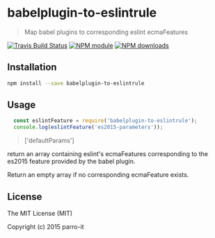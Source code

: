 # babelplugin-to-eslintrule

> Map babel plugins to corresponding eslint ecmaFeatures

[![Travis Build Status](https://img.shields.io/travis/parro-it/babelplugin-to-eslintrule.svg)](http://travis-ci.org/parro-it/babelplugin-to-eslintrule)
[![NPM module](https://img.shields.io/npm/v/babelplugin-to-eslintrule.svg)](https://npmjs.org/package/babelplugin-to-eslintrule)
[![NPM downloads](https://img.shields.io/npm/dt/babelplugin-to-eslintrule.svg)](https://npmjs.org/package/babelplugin-to-eslintrule)

## Installation

```bash
npm install --save babelplugin-to-eslintrule
```

## Usage

```javascript
  const eslintFeature = require('babelplugin-to-eslintrule');
  console.log(eslintFeature('es2015-parameters'));
```
> ['defaultParams']

return an array containing eslint's ecmaFeatures corresponding to
the es2015 feature provided by the babel plugin.

Return an empty array if no corresponding ecmaFeature exists.


## License

The MIT License (MIT)

Copyright (c) 2015 parro-it
